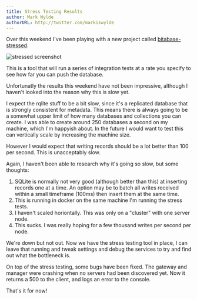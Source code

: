 ```yaml
---
title: Stress Testing Results
author: Mark Wylde
authorURL: http://twitter.com/markiswylde
---
```


Over this weekend I've been playing with a new project called [bitabase-stressed](https://github.com/bitabase/bitabase-stressed).

![stressed screenshot](/img/blog-assets/stressed.png "stressed screenshot")

This is a tool that will run a series of integration tests at a rate you specify to see how far you can push the database.

Unfortunatly the results this weekend have not been impressive, although I haven't looked into the reason why this is slow yet.

I expect the rqlite stuff to be a bit slow, since it's a replicated database that is strongly consistent for metadata. This means there is always going to be a somewhat upper limit of how many databases and collections you can create. I was able to create around 250 databases a second on my machine, which I'm happyish about. In the future I would want to test this can vertically scale by increasing the machine size.

However I would expect that writing records should be a lot better than 100 per second. This is unacceptably slow.

Again, I haven't been able to research why it's going so slow, but some thoughts:

1. SQLite is normally not very good (although better than this) at inserting records one at a time. An option may be to batch all writes received within a small timeframe (100ms) then insert them at the same time.
2. This is running in docker on the same machine I'm running the stress tests.
3. I haven't scaled horiontally. This was only on a "cluster" with one server node.
4. This sucks. I was really hoping for a few thousand writes per second per node.

We're down but not out. Now we have the stress testing tool in place, I can leave that running and tweak settings and debug the services to try and find out what the bottleneck is.

On top of the stress testing, some bugs have been fixed. The gateway and manager were crashing when no servers had been discovered yet. Now it returns a 500 to the client, and logs an error to the console.

That's it for now!
